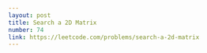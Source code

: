 ```yaml
---
layout: post
title: Search a 2D Matrix
number: 74
link: https://leetcode.com/problems/search-a-2d-matrix
---
```

